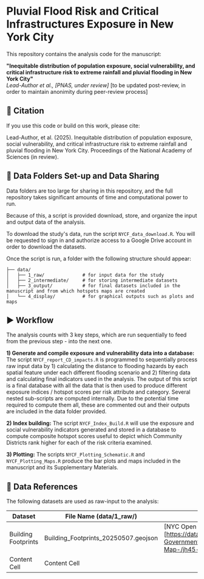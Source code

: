 # Pluvial Flood Risk and Critical Infrastructures Exposure in New York City

This repository contains the analysis code for the manuscript:

**"Inequitable distribution of population exposure, social vulnerability, and critical infrastructure risk to extreme rainfall and pluvial flooding in New York City"**  
_Lead-Author et al., [PNAS, under review]_ [to be updated post-review, in order to maintain anonimity during peer-review process]

## 📄 Citation

If you use this code or build on this work, please cite:

Lead-Author, et al. (2025). Inequitable distribution of population exposure, social vulnerability, and critical infrastructure risk to extreme rainfall and pluvial flooding in New York City. Proceedings of the National Academy of Sciences (in review).

## 📁 Data Folders Set-up and Data Sharing

Data folders are too large for sharing in this repository, and the full repository takes significant amounts of time and computational power to run. 

Because of this, a script is provided download, store, and organize the input and output data of the analysis.

To download the study's data, run the script ```NYCF_data_download.R```. You will be requested to sign in and authorize access to a Google Drive account in order to download the datasets.

Once the script is run, a folder with the following structure should appear:

 ```
├── data/                 
│   ├── 1_raw/              # for input data for the study
│   ├── 2_intermediate/     # for storing intermediate datasets
│   ├── 3_output/           # for final datasets included in the manuscript and from which hotspots maps are created
│   └── 4_display/          # for graphical outputs such as plots and maps
```

## ▶️ Workflow

The analysis counts with 3 key steps, which are run sequentially to feed from the previous step - into the next one.

**1) Generate and compile exposure and vulnerability data into a database:** The script ```NYCF_report_CD_impacts.R``` is programmed to sequentially process raw input data by 1) calculating the distance to flooding hazards by each spatial feature under each different flooding scenario and 2) filtering data and calculating final indicators used in the analysis. The output of this script is a final database with all the data that is then used to produce different exposure indices / hotspot scores per risk attribute and category. Several nested sub-scripts are computed internally. Due to the potential time required to compute them all, these are commented out and their outputs are included in the data folder provided.

**2) Index building:** The script ```NYCF_Index_Build.R``` will use the exposure and social vulnerability indicators generated and stored in a database to compute composite hotspot scores useful to depict which Community Districts rank higher for each of the risk criteria examined.

**3) Plotting:** The scripts ```NYCF_Plotting_Schematic.R``` and ```NYCF_Plotting_Maps.R``` produce the bar plots and maps included in the manuscript and its Supplementary Materials.

## 📄 Data References
 
The following datasets are used as raw-input to the analysis:

| Dataset  | File Name (data/1_raw/) | Source |
| ------------- | ------------- | ------------- |
| Building Footprints  | Building_Footprints_20250507.geojson  | [NYC Open Data][https://data.cityofnewyork.us/City-Government/Building-Footprints-Map-/jh45-qr5r] | 
| Content Cell  | Content Cell  | | 
